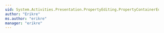 ```yaml
---
uid: System.Activities.Presentation.PropertyEditing.PropertyContainerEditMode
author: "Erikre"
ms.author: "erikre"
manager: "erikre"
---
```

